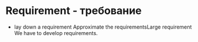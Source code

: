# Requirement - требование




- lay down a requirement Approximate the requirementsLarge requirement We have to develop requirements.